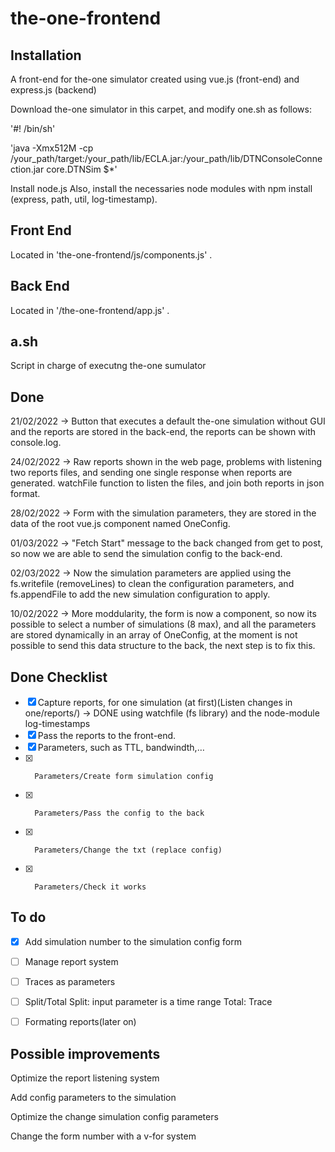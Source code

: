 # the-one-frontend

## Installation
A front-end for the-one simulator created using vue.js (front-end) and express.js (backend)

Download the-one simulator in this carpet, and modify one.sh as follows:

'#! /bin/sh'

'java -Xmx512M -cp /your_path/target:/your_path/lib/ECLA.jar:/your_path/lib/DTNConsoleConnection.jar core.DTNSim $*'

Install node.js
Also, install the necessaries node modules with npm install (express, path, util, log-timestamp).


## Front End

Located in 'the-one-frontend/js/components.js' .


## Back End

Located in '/the-one-frontend/app.js' .


## a.sh

Script in charge of executng the-one sumulator


## Done

21/02/2022 -> Button that executes a default the-one simulation without GUI and the reports are stored in the back-end, the reports can be shown with console.log.

24/02/2022 -> Raw reports shown in the web page, problems with listening two reports files, and sending one single response when reports are generated. watchFile                   function to listen the files, and join both reports in json format.

28/02/2022 -> Form with the simulation parameters, they are stored in the data of the root vue.js component named OneConfig.

01/03/2022 -> "Fetch Start" message to the back changed from get to post, so now we are able to send the simulation config to the back-end.

02/03/2022 -> Now the simulation parameters are applied using the fs.writefile (removeLines) to clean the configuration parameters, and fs.appendFile to add the new simulation configuration to apply.

10/02/2022 -> More moddularity, the form is now a component, so now its possible to select a number of simulations (8 max), and all the parameters are stored dynamically in an array of OneConfig, at the moment is not possible to send this data structure to the back, the next step is to fix this.

## Done Checklist

- [x]  Capture reports, for one simulation (at first)(Listen changes in one/reports/) -> DONE using watchfile (fs library) and the node-module log-timestamps
- [x]  Pass the reports to the front-end.
- [x]  Parameters, such as TTL, bandwindth,…
- [x]       Parameters/Create form simulation config
- [x]       Parameters/Pass the config to the back
- [x]       Parameters/Change the txt (replace config)
- [x]       Parameters/Check it works



## To do

- [x]  Add simulation number to the simulation config form
- [ ]  Manage report system
- [ ]  Traces as parameters
- [ ]  Split/Total
            Split: input parameter is a time range
            Total: Trace
- [ ]  Formating reports(later on)


## Possible improvements

Optimize the report listening system

Add config parameters to the simulation

Optimize the change simulation config parameters

Change the form number with a v-for system

